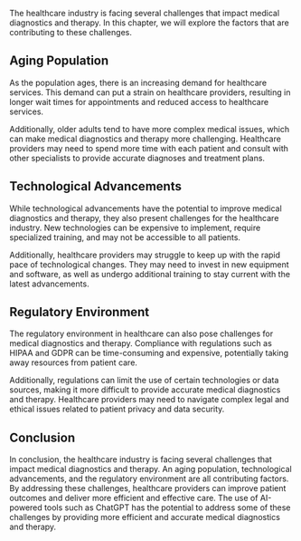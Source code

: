 
The healthcare industry is facing several challenges that impact medical diagnostics and therapy. In this chapter, we will explore the factors that are contributing to these challenges.

Aging Population
----------------

As the population ages, there is an increasing demand for healthcare services. This demand can put a strain on healthcare providers, resulting in longer wait times for appointments and reduced access to healthcare services.

Additionally, older adults tend to have more complex medical issues, which can make medical diagnostics and therapy more challenging. Healthcare providers may need to spend more time with each patient and consult with other specialists to provide accurate diagnoses and treatment plans.

Technological Advancements
--------------------------

While technological advancements have the potential to improve medical diagnostics and therapy, they also present challenges for the healthcare industry. New technologies can be expensive to implement, require specialized training, and may not be accessible to all patients.

Additionally, healthcare providers may struggle to keep up with the rapid pace of technological changes. They may need to invest in new equipment and software, as well as undergo additional training to stay current with the latest advancements.

Regulatory Environment
----------------------

The regulatory environment in healthcare can also pose challenges for medical diagnostics and therapy. Compliance with regulations such as HIPAA and GDPR can be time-consuming and expensive, potentially taking away resources from patient care.

Additionally, regulations can limit the use of certain technologies or data sources, making it more difficult to provide accurate medical diagnostics and therapy. Healthcare providers may need to navigate complex legal and ethical issues related to patient privacy and data security.

Conclusion
----------

In conclusion, the healthcare industry is facing several challenges that impact medical diagnostics and therapy. An aging population, technological advancements, and the regulatory environment are all contributing factors. By addressing these challenges, healthcare providers can improve patient outcomes and deliver more efficient and effective care. The use of AI-powered tools such as ChatGPT has the potential to address some of these challenges by providing more efficient and accurate medical diagnostics and therapy.

